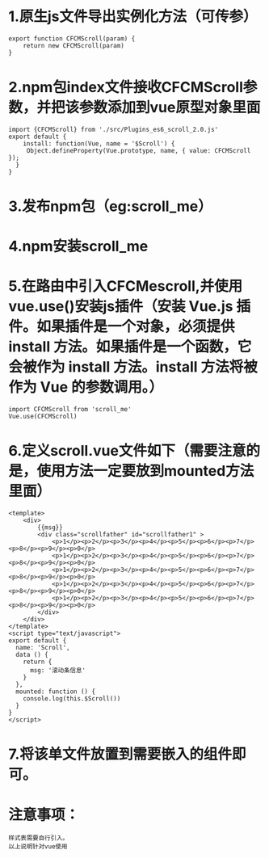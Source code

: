 # 1.原生js文件导出实例化方法（可传参）
	export function CFCMScroll(param) {
		return new CFCMScroll(param)
	}
# 2.npm包index文件接收CFCMScroll参数，并把该参数添加到vue原型对象里面
	import {CFCMScroll} from './src/Plugins_es6_scroll_2.0.js'
	export default {
	 	install: function(Vue, name = '$Scroll') {
 		 Object.defineProperty(Vue.prototype, name, { value: CFCMScroll });
	  }
	}
# 3.发布npm包（eg:scroll_me）
# 4.npm安装scroll_me
# 5.在路由中引入CFCMescroll,并使用vue.use()安装js插件（安装 Vue.js 插件。如果插件是一个对象，必须提供 install 方法。如果插件是一个函数，它会被作为 install 方法。install 方法将被作为 Vue 的参数调用。）
	import CFCMScroll from 'scroll_me'
	Vue.use(CFCMScroll)
# 6.定义scroll.vue文件如下（需要注意的是，使用方法一定要放到mounted方法里面）
	<template>
		<div>
			{{msg}}
			<div class="scrollfather" id="scrollfather1" >
				<p>1</p><p>2</p><p>3</p><p>4</p><p>5</p><p>6</p><p>7</p><p>8</p><p>9</p><p>0</p>
				<p>1</p><p>2</p><p>3</p><p>4</p><p>5</p><p>6</p><p>7</p><p>8</p><p>9</p><p>0</p>
				<p>1</p><p>2</p><p>3</p><p>4</p><p>5</p><p>6</p><p>7</p><p>8</p><p>9</p><p>0</p>
				<p>1</p><p>2</p><p>3</p><p>4</p><p>5</p><p>6</p><p>7</p><p>8</p><p>9</p><p>0</p>
				<p>1</p><p>2</p><p>3</p><p>4</p><p>5</p><p>6</p><p>7</p><p>8</p><p>9</p><p>0</p>
			</div>
		</div>
	</template>
	<script type="text/javascript">
	export default {
	  name: 'Scroll',
	  data () {
	    return {
	      msg: '滚动条信息'
	    }
	  },
	  mounted: function () {
	    console.log(this.$Scroll())
	  }
	}
	</script>
# 7.将该单文件放置到需要嵌入的组件即可。
# 注意事项：
	样式表需要自行引入。
	以上说明针对vue使用